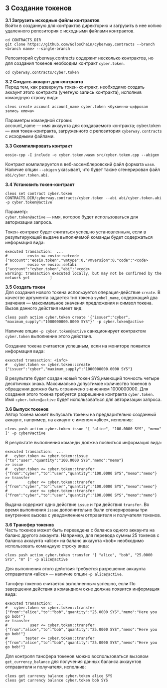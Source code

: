 
## 3 Создание токенов
**3.1 Загрузить исходные файлы контрактов**  
Войти в созданную для контрактов директорию и загрузить в нее копию удаленного репозитория с исходными файлами контрактов.
```
cd CONTRACTS_DIR
git clone https://github.com/GolosChain/cyberway.contracts --branch <branch name> --single-branch
```
Репозиторий cyberway.contracts содержит несколько контрактов, но для создания токенов необходим контракт `cyber.token`. 

```
cd cyberway.contracts/cyber.token
```  

**3.2 Создать аккаунт для контракта**  
Перед тем, как развернуть токен-контракт, необходимо создать аккаунт этого контракта (учетную запись контракта), исполнив командную строку вида:  
```
cleos create account account_name cyber.token <буквенно-цифровая запись ключа>
```  
Параметры командной строки:  
account_name — имя аккаунта для создаваемого контракта;
cyber.token — имя токен-контракта, загруженного с репозитория `cyberway.contracts` с исходными файлами.  

**3.3 Скомпилировать контракт**  
```
eosio-cpp -I include -o cyber.token.wasm src/cyber.token.cpp --abigen
```
Контракт компилируется в веб-ассемблеровский файл формата `wasm`. Наличие опции `--abigen` указывает, что будет также сгенерирован файл `abi/cyber.token.abi`.  

**3.4 Установить токен-контракт**
```
cleos set contract cyber.token CONTRACTS_DIR/cyberway.contracts/cyber.token --abi abi/cyber.token.abi -p cyber.token@active
```  
Параметр:  
`cyber.token@active` — имя, которое будет использоваться для авторизации запроса.  

Токен-контракт будет считаться успешно установленным, если в результирующей выдаче выполняемой команды будет содержаться информация вида:
```.
executed transaction:  ... 
#         eosio <= eosio::setcode               {"account":"eosio.token","vmtype":0,"vmversion":0,"code":"<code>
#         eosio <= eosio::setabi                {"account":"cyber.token","abi":"<code>
warning: transaction executed locally, but may not be confirmed by the network yet         ]
```   
**3.5 Создать токен**  
Для создания нового токена используется операция-действие `create`. В качестве аргумента задается тип токена `symbol_name`, содержащий два значения  — максимальное значения предложения и символ токена. Вызов данного действия имеет вид:
```
cleos push action cyber.token create '{"issuer":"cyber", "maximum_supply":"1000000000.0000 SYS"}' -p cyber.token@active
```  
Наличие опции `-p cyber.token@active` санкционирует контрактом `cyber.token` выполнение этого действия.  
  
Создание токена считается успешным, если на мониторе появится информация вида:  
```
executed transaction: <info>
#   cyber.token <= cyber.token::create          {"issuer":"cyber","maximum_supply":"1000000000.0000 SYS"}
```
В результате будет создан новый токен SYS,имеющий точность четыре десятичных знака. Максимально допустимое количество токенов в обращении должно быть ограничено значением 1000000000. Для создания этого токена требуется разрешение контракта `cyber.token`. Имя `cyber.token@active` будет использоваться для авторизации запроса.  

**3.6 Выпуск токенов**  
Автор токена может выпускать токены на предварительно созданный аккаунт, например, на аккаунт с именем «alice», исполнив:
```
cleos push action cyber.token issue '[ "alice", "100.0000 SYS", "memo" ]' -p cyber@active

```
В результате выполнения команды должна появиться информация вида:
```
executed transaction:  ... 
#   cyber.token <= cyber.token::issue           {"to":"user","quantity":"100.0000 SYS","memo":"memo"}
>> issue
#   cyber.token <= cyber.token::transfer        {"from":"cyber","to":"user","quantity":"100.0000 SYS","memo":"memo"}
>> transfer
#         cyber <= cyber.token::transfer        {"from":"cyber","to":"user","quantity":"100.0000 SYS","memo":"memo"}
#          user <= cyber.token::transfer        {"from":"cyber","to":"user","quantity":"100.0000 SYS","memo":"memo"}
```  

Выдача содержит одно действие `issue` и три действия `transfer`. Во время выполнения `issue` дополнительно были сгенерированы три внутренних вызова с уведомлением отправителя и получателя токенов.  

**3.6 Трансфер токенов**  
Часть токенов может быть переведена с баланса одного аккаунта на баланс другого аккаунта. Например, для перевода суммы 25 токенов с баланса аккаунта «alice» на баланс аккаунта «bob» необходимо использовать командную строку вида:
```
cleos push action cyber.token transfer '[ "alice", "bob", "25.0000 SYS", "m" ]' -p alice@active
```  
Для выполнения этого действия требуется разрешение аккаунта отправителя «alice» — наличие опции `-p alice@active`.  

Тансфер токенов считается выполненным успешно, если По завершении действия в командном окне должна появится информация вида:
```
executed transaction:  ... 
#   cyber.token <= cyber.token::transfer        {"from":"alice","to":"bob","quantity":"25.0000 SYS","memo":"Here you go bob!"}
>> transfer
#          user <= cyber.token::transfer        {"from":"alice","to":"bob","quantity":"25.0000 SYS","memo":"Here you go bob!"}
#        tester <= cyber.token::transfer        {"from":"alice","to":"bob","quantity":"25.0000 SYS","memo":"Here you go bob!"}
```  
Для контроля тансфера токенов можно воспользоваться вызовом  `get_currency_balance` для получения данных баланса аккаунтов отправителя и получателя, исполнив:
```
cleos get currency balance cyber.token alice SYS
cleos get currency balance cyber.token bob SYS
```